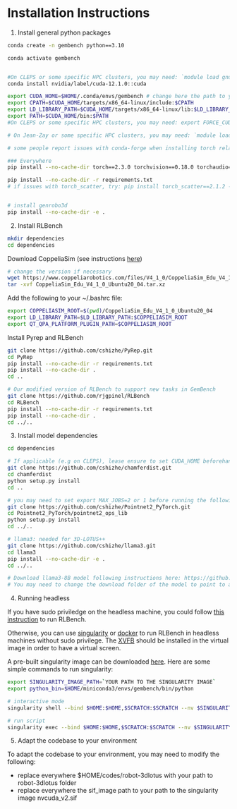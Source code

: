# Installation Instructions

1. Install general python packages
```bash
conda create -n gembench python==3.10

conda activate gembench


#On CLEPS or some specific HPC clusters, you may need: `module load gnu12/12.2.0` 
conda install nvidia/label/cuda-12.1.0::cuda

export CUDA_HOME=$HOME/.conda/envs/gembench # change here the path to your conda environment
export CPATH=$CUDA_HOME/targets/x86_64-linux/include:$CPATH
export LD_LIBRARY_PATH=$CUDA_HOME/targets/x86_64-linux/lib:$LD_LIBRARY_PATH
export PATH=$CUDA_HOME/bin:$PATH
#On CLEPS or some specific HPC clusters, you may need: export FORCE_CUDA=1

# On Jean-Zay or some specific HPC clusters, you may need: `module load gcc/11.3.1` for gnu-c++ errors

# some people report issues with conda-forge when installing torch related packages, due to the crypt.h file missing. Refer to this thread for help: https://github.com/stanford-futuredata/ColBERT/issues/309

### Everywhere
pip install --no-cache-dir torch==2.3.0 torchvision==0.18.0 torchaudio==2.3.0 --index-url https://download.pytorch.org/whl/cu121

pip install --no-cache-dir -r requirements.txt
# if issues with torch_scatter, try: pip install torch_scatter==2.1.2 -f https://data.pyg.org/whl/torch-2.3.0+cu121.html


# install genrobo3d
pip install --no-cache-dir -e .
```

2. Install RLBench
```bash
mkdir dependencies
cd dependencies
```

Download CoppeliaSim (see instructions [here](https://github.com/stepjam/PyRep?tab=readme-ov-file#install))
```bash
# change the version if necessary
wget https://www.coppeliarobotics.com/files/V4_1_0/CoppeliaSim_Edu_V4_1_0_Ubuntu20_04.tar.xz
tar -xvf CoppeliaSim_Edu_V4_1_0_Ubuntu20_04.tar.xz
```

Add the following to your ~/.bashrc file:
```bash
export COPPELIASIM_ROOT=$(pwd)/CoppeliaSim_Edu_V4_1_0_Ubuntu20_04
export LD_LIBRARY_PATH=$LD_LIBRARY_PATH:$COPPELIASIM_ROOT
export QT_QPA_PLATFORM_PLUGIN_PATH=$COPPELIASIM_ROOT
```

Install Pyrep and RLBench
```bash
git clone https://github.com/cshizhe/PyRep.git
cd PyRep
pip install --no-cache-dir -r requirements.txt
pip install --no-cache-dir .
cd ..

# Our modified version of RLBench to support new tasks in GemBench
git clone https://github.com/rjgpinel/RLBench
cd RLBench
pip install --no-cache-dir -r requirements.txt
pip install --no-cache-dir .
cd ../..
```

3. Install model dependencies

```bash
cd dependencies

# If applicable (e.g on CLEPS), lease ensure to set CUDA_HOME beforehand as specified in the export const of the section 1
git clone https://github.com/cshizhe/chamferdist.git
cd chamferdist
python setup.py install
cd ..

# you may need to set export MAX_JOBS=2 or 1 before running the following commands because of the limited resources of your cluster
git clone https://github.com/cshizhe/Pointnet2_PyTorch.git
cd Pointnet2_PyTorch/pointnet2_ops_lib
python setup.py install
cd ../..

# llama3: needed for 3D-LOTUS++
git clone https://github.com/cshizhe/llama3.git
cd llama3
pip install --no-cache-dir -e .
cd ../..

# Download llama3-8B model following instructions here: https://github.com/cshizhe/llama3?tab=readme-ov-file#download, and modify the configuration path in genrobo3d/configs/rlbench/robot_pipeline.yaml
# You may need to change the download folder of the model to point to a large memory folder by changing export LLAMA_STACK_CONFIG_DIR=
```

4. Running headless

If you have sudo priviledge on the headless machine, you could follow [this instruction](https://github.com/rjgpinel/RLBench?tab=readme-ov-file#running-headless) to run RLBench.

Otherwise, you can use [singularity](https://apptainer.org/docs/user/1.3/index.html) or [docker](https://docs.docker.com/) to run RLBench in headless machines without sudo privilege.
The [XVFB](https://manpages.ubuntu.com/manpages/xenial/man1/xvfb-run.1.html) should be installed in the virtual image in order to have a virtual screen.

A pre-built singularity image can be downloaded [here](https://www.dropbox.com/scl/fi/wnf27yd4pkeywjk2y3wd4/nvcuda_v2.sif?rlkey=7lpni7d9b6dwjj4wehldq8037&st=5steya0b&dl=0).
Here are some simple commands to run singularity:
```bash
export SINGULARITY_IMAGE_PATH=`YOUR PATH TO THE SINGULARITY IMAGE`
export python_bin=$HOME/miniconda3/envs/gembench/bin/python

# interactive mode
singularity shell --bind $HOME:$HOME,$SCRATCH:$SCRATCH --nv $SINGULARITY_IMAGE_PATH

# run script
singularity exec --bind $HOME:$HOME,$SCRATCH:$SCRATCH --nv $SINGULARITY_IMAGE_PATH xvfb-run -a ${python_bin} ...
```

5. Adapt the codebase to your environment

To adapt the codebase to your environment, you may need to modify the following:
- replace everywhere $HOME/codes/robot-3dlotus with your path to robot-3dlotus folder
- replace everywhere the sif_image path to your path to the singularity image nvcuda_v2.sif
